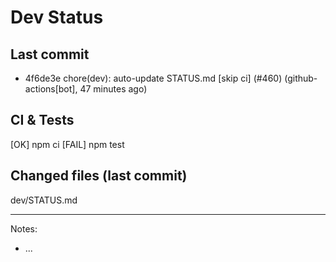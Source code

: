 # Dev Status

## Last commit
- 4f6de3e chore(dev): auto-update STATUS.md [skip ci] (#460) (github-actions[bot], 47 minutes ago)
## CI & Tests
[OK] npm ci
[FAIL] npm test

## Changed files (last commit)
dev/STATUS.md

---
Notes:
- ...
